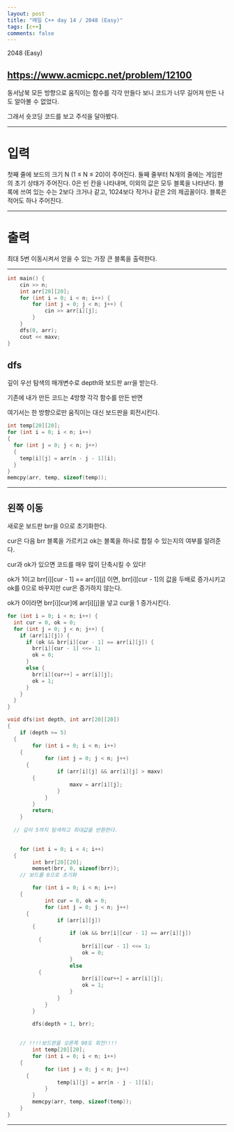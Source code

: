 ```yaml
---
layout: post
title: "매일 C++ day 14 / 2048 (Easy)"
tags: [c++]
comments: false
---
```


2048 (Easy)
 
https://www.acmicpc.net/problem/12100
---

동서남북 모든 방향으로 움직이는 함수를 각각 만들다 보니 코드가 너무 길어져 만든 나도 알아볼 수 없었다.

그래서 숏코딩 코드를 보고 주석을 달아봤다.

---

# 입력


첫째 줄에 보드의 크기 N (1 ≤ N ≤ 20)이 주어진다. 둘째 줄부터 N개의 줄에는 게임판의 초기 상태가 주어진다. 0은 빈 칸을 나타내며, 이외의 값은 모두 블록을 나타낸다. 블록에 쓰여 있는 수는 2보다 크거나 같고, 1024보다 작거나 같은 2의 제곱꼴이다. 블록은 적어도 하나 주어진다.

---

# 출력

최대 5번 이동시켜서 얻을 수 있는 가장 큰 블록을 출력한다.

---

```c++
int main() {
	cin >> n;
	int arr[20][20];
	for (int i = 0; i < n; i++) {
		for (int j = 0; j < n; j++) {
			cin >> arr[i][j];
		}
	}
	dfs(0, arr);
	cout << maxv;
}
```

## dfs

깊이 우선 탐색의 매개변수로 depth와 보드판 arr을 받는다.

기존에 내가 만든 코드는 4방향 각각 함수를 만든 반면

여기서는 한 방향으로만 움직이는 대신 보드판을 회전시킨다.

```c++
int temp[20][20];
for (int i = 0; i < n; i++) 
{
  for (int j = 0; j < n; j++) 
  {
    temp[i][j] = arr[n - j - 1][i];
  }
}
memcpy(arr, temp, sizeof(temp));
```


---

## 왼쪽 이동

새로운 보드판 brr을 0으로 초기화한다.

cur은 다음 brr 블록을 가르키고 ok는 블록을 하나로 합칠 수 있는지의 여부를 알려준다.

cur과 ok가 있으면 코드를 매우 많이 단축시킬 수 있다!

ok가 1이고 brr[i][cur - 1] == arr[i][j] 이면, brr[i][cur - 1]의 값을 두배로 증가시키고 ok를 0으로 바꾸지만 cur은 증가하지 않는다.

ok가 0이라면 brr[i][cur]에 arr[i][j]을 넣고 cur을 1 증가시킨다.

```c++
for (int i = 0; i < n; i++) {
  int cur = 0, ok = 0;
  for (int j = 0; j < n; j++) {
    if (arr[i][j]) {
      if (ok && brr[i][cur - 1] == arr[i][j]) {
        brr[i][cur - 1] <<= 1;
        ok = 0;
      }
      else {
        brr[i][cur++] = arr[i][j];
        ok = 1;
      }
    }
  }
}
```



```c++
void dfs(int depth, int arr[20][20]) 
{	
	if (depth >= 5) 
  {
		for (int i = 0; i < n; i++) 
    {
			for (int j = 0; j < n; j++) 
      {
				if (arr[i][j] && arr[i][j] > maxv) 
        {
					maxv = arr[i][j];
				}
			}
		}
		return;
	}
  
  // 깊이 5까지 탐색하고 최대값을 반환한다.
  

	for (int i = 0; i < 4; i++) 
  {
		int brr[20][20];
		memset(brr, 0, sizeof(brr));
    // 보드를 0으로 초기화

		for (int i = 0; i < n; i++) 
    {
			int cur = 0, ok = 0;
			for (int j = 0; j < n; j++) 
      {
				if (arr[i][j]) 
        { 
					if (ok && brr[i][cur - 1] == arr[i][j]) 
          {
						brr[i][cur - 1] <<= 1; 
						ok = 0;
					}
					else 
          {
						brr[i][cur++] = arr[i][j];
						ok = 1;
					}
				}
			}
		}

		dfs(depth + 1, brr);
  
  
    // !!!!보드판을 오른쪽 90도 회전!!!!
		int temp[20][20];
		for (int i = 0; i < n; i++) 
    {
			for (int j = 0; j < n; j++) 
      {
				temp[i][j] = arr[n - j - 1][i];
			}
		}
		memcpy(arr, temp, sizeof(temp));
	}
}
```


---



